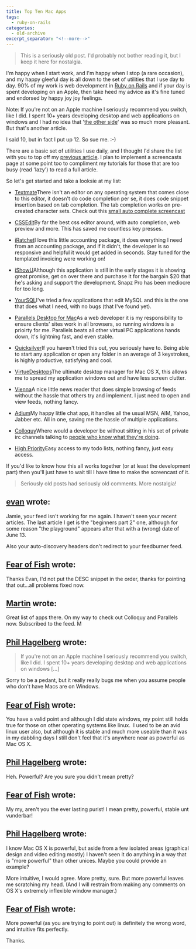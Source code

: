 ```yaml
---
title: Top Ten Mac Apps
tags: 
  - ruby-on-rails
categories: 
  - old-archive
excerpt_separator: "<!--more-->"
---
```


> This is a seriously old post. I'd probably not bother reading it, but I keep it here for nostalgia.

I'm happy when I start work, and I'm happy when I stop (a rare occasion), and my happy gleeful day is all down to the set of utilities that I use day to day. 90% of my work is web development in [Ruby on Rails](http://www.rubyonrails.org/ "Ruby on Rails") and if your day is spent developing on an Apple, then take heed my advice as it's fine tuned and endorsed by happy joy joy feelings.

Note: If you're not on an Apple machine I seriously recommend you switch, like I did. I spent 10+ years developing desktop and web applications on windows and I had no idea that '[the other side](http://www.apple.com/ "Apple")' was so much more pleasant. But that's another article.

<!--more-->

I said 10, but in fact I put up 12. So sue me. :-)

There are a basic set of utilities I use daily, and I thought I'd share the list with you to top off my [previous article](http://www.fearoffish.co.uk/blog/article/my_setup_details "Perfect Development Environment - Server Side"). I plan to implement a screencasts page at some point too to compliment my tutorials for those that are too busy (read 'lazy') to read a full article.

So let's get started and take a looksie at my list:

- [Textmate](http://macromates.com/ "Textmate")There isn't an editor on any operating system that comes close to this editor, it doesn't do code completion per se, it does code snippet insertion based on tab completion. The tab completion works on pre-created character sets. Check out this [small auto complete screencast](http://www.fearoffish.co.uk/files/screencasts/textmate_tab_completion_short.mov "TextMate auto complete screencast")

- [CSSEdit](http://www.macrabbit.com/cssedit/ "CSSEdit")By far the best css editor around, with auto completion, web preview and more. This has saved me countless key presses.

- [iRatchet](http://www.prettygoodsoftware.org/iratchet/index.html "iRatchet Accounting Package")I love this little accounting package, it does everything I need from an accounting package, and if it didn't, the developer is so responsive and helpful it would get added in seconds. Stay tuned for the templated invoicing were working on!

- [iShowU](http://shinywhitebox.com/home/home.html "Screencasting application")Although this application is still in the early stages it is showing great promise, get on over there and purchase it for the bargain $20 that he's asking and support the development. Snapz Pro has been mediocre for too long.

- [YourSQL](http://yoursql.ludit.it/ "YourSQL Editor")I've tried a few applications that edit MySQL and this is the one that does what I need, with no bugs (that I've found yet).

- [Parallels Desktop for Mac](http://parallels.com/en/products/desktop/ "Parallels Desktop for Mac")As a web developer it is my responsibility to ensure clients' sites work in all browsers, so running windows is a prioirty for me. Parallels beats all other virtual PC applications hands down, it's lightning fast, and even stable.

- [Quicksilver](http://quicksilver.blacktree.com/ "Quicksilver")If you haven't tried this out, you seriously have to. Being able to start any application or open any folder in an average of 3 keystrokes, is highly productive, satisfying and cool.

- [VirtueDesktops](http://virtuedesktops.info/ "VirtueDesktops")The ultimate desktop manager for Mac OS X, this allows me to spread my application windows out and have less screen clutter.

- [Vienna](http://vienna-rss.sourceforge.net/vienna2.php "Vienna News Reader")A nice little news reader that does simple browsing of feeds without the hassle that others try and implement. I just need to open and view feeds, nothing fancy.

- [Adium](http://www.adiumx.com/ "AdiumX")My happy little chat app, it handles all the usual MSN, AIM, Yahoo, Jabber etc. All in one, saving me the hassle of multiple applications.

- [Colloquy](http://colloquy.info/ "Colloquy IRC")Where would a developer be without sitting in his set of private irc channels talking to [people who know what they're doing](http://caboo.se/ "Caboose").

- [High Priority](http://www.kudurshian.net/ "High Priority Menu Items")Easy access to my todo lists, nothing fancy, just easy access.

If you'd like to know how this all works together (or at least the development part) then you'll just have to wait till I have time to make the screencast of it.


> Seriously old posts had seriously old comments. More nostalgia!

## [evan](http://blog.evanweaver.com) wrote:

Jamie, your feed isn't working for me again. I haven't seen your recent articles. The last article I get is the "beginners part 2" one, although for some reason "the playground" appears after that with a (wrong) date of June 13.

Also your auto-discovery headers don't redirect to your feedburner feed.

## [Fear of Fish](http://www.fearoffish.co.uk/) wrote:

Thanks Evan, I'd not put the DESC snippet in the order, thanks for pointing that out...all problems fixed now.

## [Martin](http://www.beyondthetype.com) wrote:

Great list of apps there. On my way to check out Colloquy and Parallels now. Subscribed to the feed. M

## [Phil Hagelberg](http://technomancy.us) wrote:

> If you're not on an Apple machine I seriously recommend you switch, like I did. I spent 10+ years developing desktop and web applications on windows [...]

Sorry to be a pedant, but it really really bugs me when you assume people who don't have Macs are on Windows.

## [Fear of Fish](http://www.fearoffish.co.uk/) wrote:

You have a valid point and although I did state windows, my point still holds true for those on other operating systems like linux.&nbsp; I used to be an avid linux user also, but although it is stable and much more useable than it was in my dabbling days I still don't feel that it's anywhere near as powerful as Mac OS X.

## [Phil Hagelberg](http://technomancy.us) wrote:

Heh. Powerful? Are you sure you didn't mean pretty?

## [Fear of Fish](http://www.fearoffish.co.uk/) wrote:

My my, aren't you the ever lasting purist! I mean pretty, powerful, stable unt vunderbar!

## [Phil Hagelberg](http://technomancy.us) wrote:

I know Mac OS X is powerful, but aside from a few isolated areas (graphical design and video editing mostly) I haven't seen it do anything in a way that is "more powerful" than other unices. Maybe you could provide an example?

More intuitive, I would agree. More pretty, sure. But more powerful leaves me scratching my head. (And I will restrain from making any comments on OS X's extremely inflexible window manager.)

## [Fear of Fish](http://www.fearoffish.co.uk/) wrote:

More powerful (as you are trying to point out) is definitely the wrong word, and intuitive fits perfectly.

Thanks.
